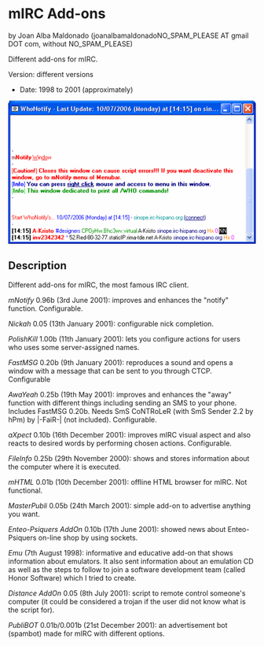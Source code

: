 mIRC Add-ons 
============= 
by Joan Alba Maldonado (joanalbamaldonadoNO_SPAM_PLEASE AT gmail DOT com, without NO_SPAM_PLEASE)

Different add-ons for mIRC.

Version: different versions 
- Date: 1998 to 2001 (approximately)


![ScreenShot](screenshot.gif)


## Description

Different add-ons for mIRC, the most famous IRC client.

_mNotify_ 0.96b (3rd June 2001): improves and enhances the "notify" function. Configurable.

_Nickah_ 0.05 (13th January 2001): configurable nick completion.

_PolishKill_ 1.00b (11th January 2001): lets you configure actions for users who uses some server-assigned names.

_FastMSG_ 0.20b (9th January 2001): reproduces a sound and opens a window with a message that can be sent to you through CTCP. Configurable

_AwaYeah_ 0.25b (19th May 2001): improves and enhances the "away" function with different things including sending an SMS to your phone. Includes FastMSG 0.20b. Needs SmS CoNTRoLeR (with SmS Sender 2.2 by hPm) by |-FaiR-| (not included). Configurable.

_aXpect_ 0.10b (16th December 2001): improves mIRC visual aspect and also reacts to desired words by performing chosen actions. Configurable.

_FileInfo_ 0.25b (29th November 2000): shows and stores information about the computer where it is executed.

_mHTML_ 0.01b (10th December 2001): offline HTML browser for mIRC. Not functional.

_MasterPubli_ 0.05b (24th March 2001): simple add-on to advertise anything you want.

_Enteo-Psiquers AddOn_ 0.10b (17th June 2001): showed news about Enteo-Psiquers on-line shop by using sockets.

_Emu_ (7th August 1998): informative and educative add-on that shows information about emulators. It also sent information about an emulation CD as well as the steps to follow to join a software development team (called Honor Software) which I tried to create.

_Distance AddOn_ 0.05 (8th July 2001): script to remote control someone's computer (it could be considered a trojan if the user did not know what is the script for).

_PubliBOT_ 0.01b/0.001b (21st December 2001): an advertisement bot (spambot) made for mIRC with different options.